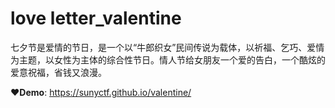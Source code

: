# love letter_valentine

七夕节是爱情的节日，是一个以“牛郎织女”民间传说为载体，以祈福、乞巧、爱情为主题，以女性为主体的综合性节日。情人节给女朋友一个爱的告白，一个酷炫的爱意祝福，省钱又浪漫。

♥️**Demo**: https://sunyctf.github.io/valentine/
